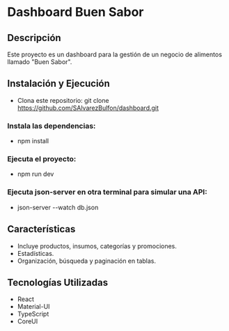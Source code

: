 # Dashboard Buen Sabor

## Descripción
Este proyecto es un dashboard para la gestión de un negocio de alimentos llamado "Buen Sabor".

## Instalación y Ejecución

- Clona este repositorio: git clone https://github.com/SAlvarezBulfon/dashboard.git

### Instala las dependencias:
- npm install
### Ejecuta el proyecto:
- npm run dev
### Ejecuta json-server en otra terminal para simular una API:
- json-server --watch db.json

## Características
- Incluye productos, insumos, categorías y promociones.
- Estadísticas.
- Organización, búsqueda y paginación en tablas.

## Tecnologías Utilizadas
- React
- Material-UI
- TypeScript
- CoreUI